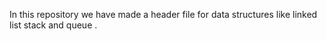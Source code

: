 In this repository we have made a header file for data structures like linked list stack and queue .
